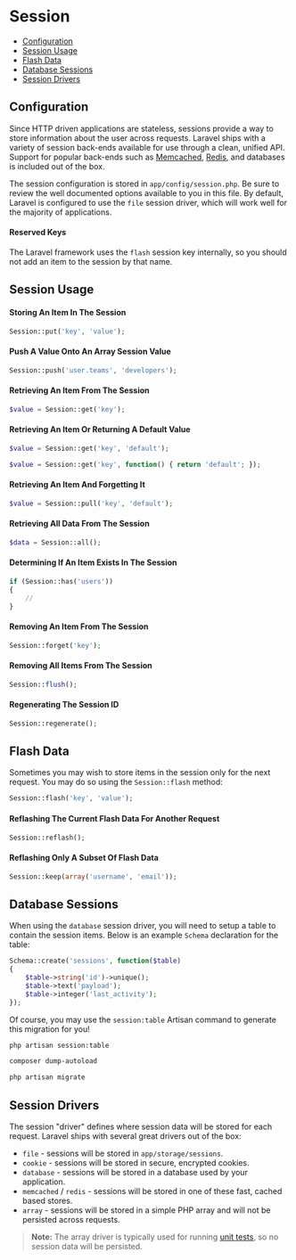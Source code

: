 # Session

- [Configuration](#configuration)
- [Session Usage](#session-usage)
- [Flash Data](#flash-data)
- [Database Sessions](#database-sessions)
- [Session Drivers](#session-drivers)

<a name="configuration"></a>
## Configuration

Since HTTP driven applications are stateless, sessions provide a way to store information about the user across requests. Laravel ships with a variety of session back-ends available for use through a clean, unified API. Support for popular back-ends such as [Memcached](http://memcached.org), [Redis](http://redis.io), and databases is included out of the box.

The session configuration is stored in `app/config/session.php`. Be sure to review the well documented options available to you in this file. By default, Laravel is configured to use the `file` session driver, which will work well for the majority of applications.

#### Reserved Keys

The Laravel framework uses the `flash` session key internally, so you should not add an item to the session by that name.

<a name="session-usage"></a>
## Session Usage

#### Storing An Item In The Session

```php
Session::put('key', 'value');
```

#### Push A Value Onto An Array Session Value

```php
Session::push('user.teams', 'developers');
```

#### Retrieving An Item From The Session

```php
$value = Session::get('key');
```

#### Retrieving An Item Or Returning A Default Value

```php
$value = Session::get('key', 'default');

$value = Session::get('key', function() { return 'default'; });
```

#### Retrieving An Item And Forgetting It

```php
$value = Session::pull('key', 'default');
```

#### Retrieving All Data From The Session

```php
$data = Session::all();
```

#### Determining If An Item Exists In The Session

```php
if (Session::has('users'))
{
	//
}
```

#### Removing An Item From The Session

```php
Session::forget('key');
```

#### Removing All Items From The Session

```php
Session::flush();
```

#### Regenerating The Session ID

```php
Session::regenerate();
```

<a name="flash-data"></a>
## Flash Data

Sometimes you may wish to store items in the session only for the next request. You may do so using the `Session::flash` method:

```php
Session::flash('key', 'value');
```

#### Reflashing The Current Flash Data For Another Request

```php
Session::reflash();
```

#### Reflashing Only A Subset Of Flash Data

```php
Session::keep(array('username', 'email'));
```

<a name="database-sessions"></a>
## Database Sessions

When using the `database` session driver, you will need to setup a table to contain the session items. Below is an example `Schema` declaration for the table:

```php
Schema::create('sessions', function($table)
{
	$table->string('id')->unique();
	$table->text('payload');
	$table->integer('last_activity');
});
```

Of course, you may use the `session:table` Artisan command to generate this migration for you!

```bash
php artisan session:table

composer dump-autoload

php artisan migrate
```

<a name="session-drivers"></a>
## Session Drivers

The session "driver" defines where session data will be stored for each request. Laravel ships with several great drivers out of the box:

- `file` - sessions will be stored in `app/storage/sessions`.
- `cookie` - sessions will be stored in secure, encrypted cookies.
- `database` - sessions will be stored in a database used by your application.
- `memcached` / `redis` - sessions will be stored in one of these fast, cached based stores.
- `array` - sessions will be stored in a simple PHP array and will not be persisted across requests.

> **Note:** The array driver is typically used for running [unit tests](/docs/testing), so no session data will be persisted.
